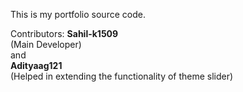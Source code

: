 This is my portfolio source code.    
     
Contributors: 
__Sahil-k1509__      
(Main Developer)       
and       
__Adityaag121__       
(Helped in extending the functionality of theme slider)